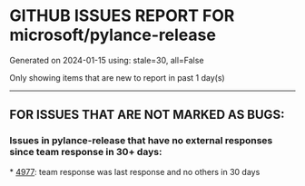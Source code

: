 
# GITHUB ISSUES REPORT FOR microsoft/pylance-release


Generated on 2024-01-15 using: stale=30, all=False


Only showing items that are new to report in past 1 day(s)


---

## FOR ISSUES THAT ARE NOT MARKED AS BUGS:


### Issues in pylance-release that have no external responses since team response in 30+ days:


\* [4977](https://github.com/microsoft/pylance-release/issues/4977 "Module imports are not identified as symbol"): team response was last response and no others in 30 days
